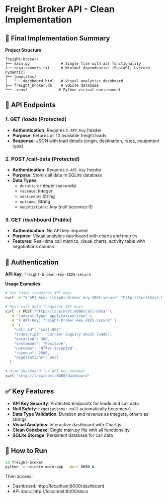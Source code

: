 # Freight Broker API - Clean Implementation

## 🚀 Final Implementation Summary

**Project Structure:**
```
freight-broker/
├── main.py              # Single file with all functionality
├── requirements.txt     # Minimal dependencies (FastAPI, Uvicorn, Pydantic)
├── templates/
│   └── dashboard.html   # Visual analytics dashboard
├── freight_broker.db    # SQLite database
└── .venv/              # Python virtual environment
```

## 🔗 API Endpoints

### 1. GET /loads (Protected)
- **Authentication**: Requires `X-API-Key` header
- **Purpose**: Returns all 10 available freight loads
- **Response**: JSON with load details (origin, destination, rates, equipment type)

### 2. POST /call-data (Protected)  
- **Authentication**: Requires `X-API-Key` header
- **Purpose**: Store call data in SQLite database
- **Data Types**:
  - `duration`: Integer (seconds)
  - `revenue`: Integer 
  - `sentiment`: String
  - `outcome`: String
  - `negotiations`: Any (null becomes 0)

### 3. GET /dashboard (Public)
- **Authentication**: No API key required
- **Purpose**: Visual analytics dashboard with charts and metrics
- **Features**: Real-time call metrics, visual charts, activity table with negotiations column

## 🔑 Authentication

**API Key**: `freight-broker-key-2025-secure`

**Usage Examples:**
```bash
# Get loads (requires API key)
curl -H "X-API-Key: freight-broker-key-2025-secure" "http://localhost:8000/loads"

# Post call data (requires API key)
curl -X POST "http://localhost:8000/call-data" \
  -H "Content-Type: application/json" \
  -H "X-API-Key: freight-broker-key-2025-secure" \
  -d '{
    "call_id": "call-001",
    "transcript": "Carrier inquiry about loads",
    "duration": 300,
    "sentiment": "Positive", 
    "outcome": "Offer accepted",
    "revenue": 2500,
    "negotiations": null
  }'

# View dashboard (no API key needed)
curl "http://localhost:8000/dashboard"
```

## ✅ Key Features

- **API Key Security**: Protected endpoints for loads and call data
- **Null Safety**: `negotiations: null` automatically becomes `0`
- **Data Type Validation**: Duration and revenue as integers, others as strings
- **Visual Analytics**: Interactive dashboard with Chart.js
- **Clean Codebase**: Single main.py file with all functionality
- **SQLite Storage**: Persistent database for call data

## 🚀 How to Run

```bash
cd freight-broker
python -m uvicorn main:app --port 8000 &
```

Then access:
- Dashboard: http://localhost:8000/dashboard
- API docs: http://localhost:8000/docs
